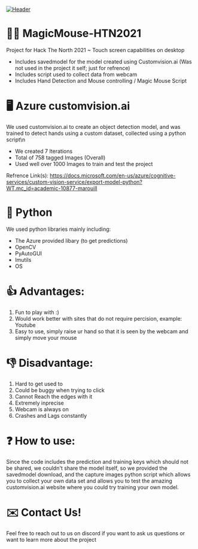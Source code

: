 [![Header](https://raw.githubusercontent.com/MostafaH04/MagicMouse-HTN2021/master/magicmouse.png "Header")](https://youtu.be/gNF4lBqouPQ)

# 🐱‍💻 MagicMouse-HTN2021
Project for Hack The North 2021 ~ Touch screen capabilities on desktop

- Includes savedmodel for the model created using Customvision.ai (Was not used in the project it self; just for refrence)
- Includes script used to collect data from webcam
- Includes Hand Detection and Mouse controlling / Magic Mouse Script

# 🖥️ Azure customvision.ai

We used customvision.ai to create an object detection model, and was trained to detect hands using a custom dataset, collected using a python script\n
- We created 7 Iterations
- Total of 758 tagged Images (Overall)
- Used well over 1000 Images to train and test the project

Refrence Link(s): 
https://docs.microsoft.com/en-us/azure/cognitive-services/custom-vision-service/export-model-python?WT.mc_id=academic-10877-marouill


# 🐍 Python
We used python libraries mainly including:
- The Azure provided libary (to get predictions)
- OpenCV
- PyAutoGUI
- Imutils
- OS

# 👍 Advantages:
1. Fun to play with :)
2. Would work better with sites that do not require percision, example: Youtube 
3. Easy to use, simply raise ur hand so that it is seen by the webcam and simply move your mouse

# 👎 Disadvantage:
1. Hard to get used to
2. Could be buggy when trying to click
3. Cannot Reach the edges with it
4. Extremely inprecise
5. Webcam is always on
6. Crashes and Lags constantly

# ❓ How to use:
Since the code includes the prediction and training keys which should not be shared, we couldn't share the model itself, so we provided the savedmodel download, and the capture images python script which allows you to collect your own data set and allows you to test the amazing customvision.ai website where you could try training your own model. 

# ✉️ Contact Us!
Feel free to reach out to us on discord if you want to ask us questions or want to learn more about the project
